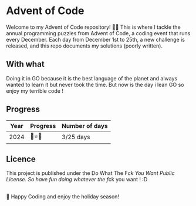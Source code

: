 # Advent of Code

Welcome to my Advent of Code repository! 🎄✨ This is where I tackle the annual programming puzzles from Advent of Code, a coding event that runs every December. Each day from December 1st to 25th, a new challenge is released, and this repo documents my solutions (poorly written).

## With what
Doing it in GO because it is the best language of the planet and always wanted to learn it but never took the time.
But now is the day i lean GO so enjoy my terrible code !

## Progress
| Year | Progress | Number of days |
| ---- | -- | ---------------|
| 2024 | 🌟⭐🌟 | 3/25 days |

## Licence
This project is published under the Do What The F*ck You Want Public License. So have fun doing whatever the f*ck you want ! :D

##
🎅 Happy Coding and enjoy the holiday season!

